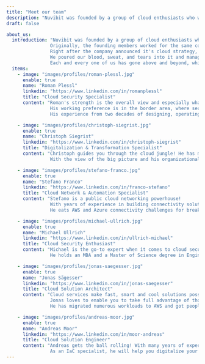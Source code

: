 ```yaml
---
title: "Meet our team"
description: "Nuvibit was founded by a group of cloud enthusiasts who were eager to take on a fresh challenge."
draft: false

about_us:
  introduction: "Nuvibit was founded by a group of cloud enthusiasts who were eager to take on a fresh challenge.<br>
                Originally, the founding members worked for the same company in different departments.
                Right after the company announced it's cloud strategy, we were tasked with building a cloud foundation on AWS.
                We poured our blood, sweat, and tears into it and managed to achieve an outstanding level of maturity.<br>
                Each and every one of us has gone above and beyond, which ultimately led to the idea of starting a company with like-minded, motivated people."
  items:
    - image: "images/profiles/roman-plessl.jpg"
      enable: true
      name: "Roman Plessl"
      linkedin: "https://www.linkedin.com/in/romanplessl"
      title: "Cloud Security Specialist"
      content: "Roman's strength is the overall view and especially what is missing - the black spots!
                His working preference is in the border area, where security architecture and people with their corporate culture are mixing.<br>
                His experience from two decades of designing, operating and consulting services are extremly valuable."

    - image: "images/profiles/christoph-siegrist.jpg"
      enable: true
      name: "Christoph Siegrist"
      linkedin: "https://www.linkedin.com/in/christoph-siegrist"
      title: "Digitalization & Transformation Specialist"
      content: "Christoph guides you through the cloud jungle! He has many years of experience in taking an entire organization on a journey and establishing DevOps practices.<br>
                With the view of the big picture and his organizational talent, he creates an environment where the full potential of the cloud can be utilized."

    - image: "images/profiles/stefano-franco.jpg"
      enable: true
      name: "Stefano Franco"
      linkedin: "https://www.linkedin.com/in/franco-stefano"
      title: "Cloud Network & Automation Specialist"
      content: "Stefano is a public cloud networking powerhouse!
                With years of experience in building connectivity solutions and his passion for automation he is far more than a classic network specialist.<br>
                He eats AWS and Azure connectivity challenges for breakfast."

    - image: "images/profiles/michael-ullrich.jpg"
      enable: true
      name: "Michael Ullrich"
      linkedin: "https://www.linkedin.com/in/ullrich-michael"
      title: "Cloud Security Enthusiast"
      content: "Michael is the go-to expert when it comes to cloud security compliance, with more than 25 years of consulting experience!<br>
                He holds an MBA and a Master of Science degree in Engineering and is certified AWS Solutions Architect Professional and AWS DevOps Engineer Professional."

    - image: "images/profiles/jonas-saegesser.jpg"
      enable: true
      name: "Jonas Sägesser"
      linkedin: "https://www.linkedin.com/in/jonas-saegesser"
      title: "Cloud Solution Architect"
      content: "Cloud services make fast, smart and cool solutions possible.
                Jonas loves to enable you to take full advantage of those possibilities with his vast experience in the public cloud domain!<br>
                He has migrated numerous workloads to AWS and got people excited about the cloud through his engagement as a trainer."

    - image: "images/profiles/andreas-moor.jpg"
      enable: true
      name: "Andreas Moor"
      linkedin: "https://www.linkedin.com/in/moor-andreas"
      title: "Cloud Solution Engineer"
      content: "Andreas gets the ball rolling! With many years of experience in designing and building solutions in the cloud, he gets your projects up and running.<br>
                As an IaC specialist, he will help you digitalize your infrastructure and automate tasks that you have not considered before."
---
```

